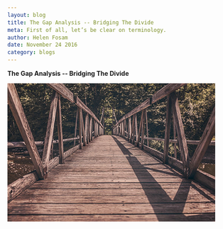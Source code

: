 ```yaml
---
layout: blog
title: The Gap Analysis -- Bridging The Divide
meta: First of all, let’s be clear on terminology. 
author: Helen Fosam
date: November 24 2016
category: blogs
---
```

**The Gap Analysis -- Bridging The Divide**

![blog-3-img](/assets/img/blog-7-pic.png)
